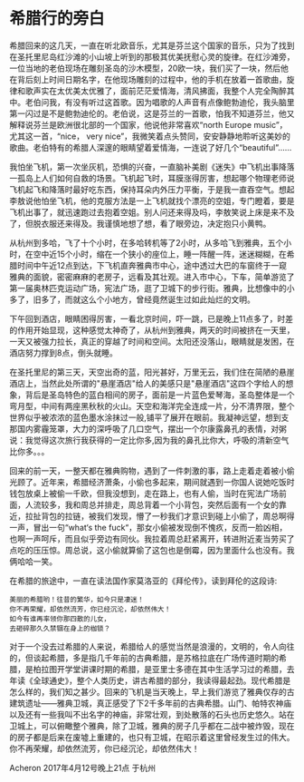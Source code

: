# 希腊行的旁白

希腊回来的这几天，一直在听北欧音乐，尤其是芬兰这个国家的音乐，只为了找到在圣托里尼岛红沙滩的小山坡上听到的那极其优美抚慰心灵的旋律。在红沙滩旁，一位当地的老伯现场在雕刻圣岛的沙木模型，20欧一块，我们买了一块，然后他在背后刻上时间日期名字，在他现场雕刻的过程中，他的手机在放着一首歌曲，旋律和歌声实在太优美太优雅了，面前茫茫爱情海，清风拂面，我整个人完全陶醉其中。老伯问我，有没有听过这首歌。因为唱歌的人声音有点像鲍勃迪伦，我头脑里第一闪过是不是鲍勃迪伦的。老伯说，这是芬兰的一首歌，怕我不知道芬兰，他又解释说芬兰是欧洲很北部的一个国家，他说他非常喜欢“north Europe music”，尤其这一首，“nice， very nice”，我微笑着点头赞同，安安静静地聆听这美妙的歌曲。老伯特有的希腊人深邃的眼睛望着爱情海，一连说了好几个“beautiful”……

我怕坐飞机，第一次坐灰机，恐惧的兴奋，一直脑补美剧《迷失》中飞机出事降落一孤岛上人们如何自救的场景。飞机起飞时，耳膜涨得厉害，想起哪个物理老师说飞机起飞和降落时最好吃东西，保持耳朵内外压力平衡，于是我一直吞空气。想起李敖说他怕坐飞机，他的克服方法是一上飞机就找个漂亮的空姐，专门瞪着，要是飞机出事了，就迅速跑过去抱着空姐。别人问还来得及吗，李敖笑说上床是来不及了，但脱衣服还来得及。我谨慎地想了想，看了眼旁边，决定抱只小黄鸭。

从杭州到多哈，飞了十个小时，在多哈转机等了2小时，从多哈飞到雅典，五个小时，在空中近15个小时，缩在一个狭小的座位上，睡一阵醒一阵，迷迷糊糊，在希腊时间中午近12点到达，下飞机直奔雅典市中心，途中透过大巴的车窗终于一窥雅典的面貌，密密麻麻的老房子，远看及其壮观。进入市中心，下车，简单游览了第一届奥林匹克运动广场，宪法广场，逛了卫城下的步行街。雅典，比想像中的小多了，旧多了，而就这么个小地方，曾经竟然诞生过如此灿烂的文明。

下午回到酒店，眼睛困得厉害，一看北京时间，吓一跳，已是晚上11点多了，时差的作用开始显现，这种感觉太神奇了，从杭州到雅典，两天的时间被挤在一天里，一天又被强力拉长，真正的穿越了时间和空间。太阳还没落山，眼睛就是发困，在酒店努力撑到8点，倒头就睡。

在圣托里尼的第三天，天空出奇的蓝，阳光甚好，万里无云，我们住在简陋的悬崖酒店上，当然此处所谓的"悬崖酒店"给人的美感只是"悬崖酒店"这四个字给人的想象，背后是圣岛特色的蓝白相间的房子，面前是一片蓝色爱琴海，圣岛整体是一个弯月型，中间有两座黑秋秋的火山。天空和海洋完全连成一片，分不清界限，整个世界似乎被浓浓的蓝色墨水涂抹过一般,铺平了展开在眼前。我凝神远望，想到支那国内雾霾笼罩，大力的深呼吸了几口空气，摆出一个尔康露鼻孔的表情，对粥说：我觉得这次旅行我获得的一定比你多,因为我的鼻孔比你大，呼吸的清新空气比你多。。。

回来的前一天，一整天都在雅典购物，遇到了一件刺激的事，路上走着走着被小偷光顾了。近年来，希腊经济萧条，小偷也多起来，期间就遇到一你国人说她吃饭时钱包放桌上被偷一千欧，但我没想到，走在路上，也有人偷，当时在宪法广场前面，人流较多，我和周总并排走，周总背着一个小背包，突然后面有一个女的靠近，拉扯背包的拉链，被我们发现，懵了一秒我们才意识到碰上小偷了，周总啊得一声，冒出一句“what‘s the fuck“，那女小偷被发现倒不愧疚，反而一脸凶相，也啊一声呵斥，而且似乎旁边有同伙。我拉着周总赶紧离开，转进附近麦当劳买了点吃的压压惊。周总说，这小偷就算偷了这包也是倒霉，因为里面什么也没有。我俩哈哈一笑。

在希腊的旅途中，一直在读法国作家莫洛亚的《拜伦传》，读到拜伦的这段诗:

```
美丽的希腊哟！往昔的繁华，如今只是凄迷！
你不再荣耀，却依然流芳，你已经沉沦，却依然伟大！
如今有谁再率领你那四散的儿女，
去砸碎那久久禁锢在身上的枷锁？
```

对于一个没去过希腊的人来说，希腊给人的感觉当然是浪漫的，文明的，令人向往的，但谈起希腊，多是指几千年前的古典希腊，是苏格拉底在广场传道时期的希腊，是柏拉图开学堂讲课时期的希腊，是亚里士多德在其中生活学习过的希腊，去年读《全球通史》，整个人类历史，讲古希腊的部分，我读得最起劲。现代希腊是怎么样的，我们知之甚少。回来的飞机是当天晚上，早上我们游览了雅典仅存的古建筑遗址——雅典卫城，真正感受了下2千多年前的古典希腊。山门、帕特农神庙以及还有一些我叫不出名字的神庙，非常壮观，到处散落的石头也历史悠久。站在卫城上，可以俯瞰整个雅典，除了卫城，雅典的房子几乎都在二战中被炸毁，现在的房子都是后来在废墟上重建的，也只有卫城，在昭示着这里曾经发生过的伟大。你不再荣耀，却依然流芳，你已经沉沦，却依然伟大！



Acheron 2017年4月12号晚上21点 于杭州